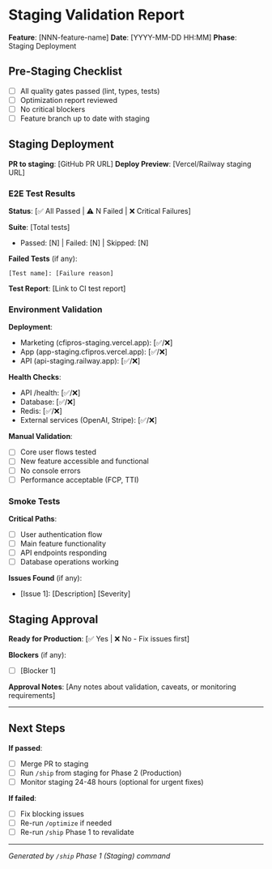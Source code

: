 # Staging Validation Report

**Feature**: [NNN-feature-name]
**Date**: [YYYY-MM-DD HH:MM]
**Phase**: Staging Deployment

## Pre-Staging Checklist

- [ ] All quality gates passed (lint, types, tests)
- [ ] Optimization report reviewed
- [ ] No critical blockers
- [ ] Feature branch up to date with staging

## Staging Deployment

**PR to staging**: [GitHub PR URL]
**Deploy Preview**: [Vercel/Railway staging URL]

### E2E Test Results

**Status**: [✅ All Passed | ⚠️ N Failed | ❌ Critical Failures]

**Suite**: [Total tests]
- Passed: [N] | Failed: [N] | Skipped: [N]

**Failed Tests** (if any):
```
[Test name]: [Failure reason]
```

**Test Report**: [Link to CI test report]

### Environment Validation

**Deployment**:
- Marketing (cfipros-staging.vercel.app): [✅/❌]
- App (app-staging.cfipros.vercel.app): [✅/❌]
- API (api-staging.railway.app): [✅/❌]

**Health Checks**:
- API /health: [✅/❌]
- Database: [✅/❌]
- Redis: [✅/❌]
- External services (OpenAI, Stripe): [✅/❌]

**Manual Validation**:
- [ ] Core user flows tested
- [ ] New feature accessible and functional
- [ ] No console errors
- [ ] Performance acceptable (FCP, TTI)

### Smoke Tests

**Critical Paths**:
- [ ] User authentication flow
- [ ] Main feature functionality
- [ ] API endpoints responding
- [ ] Database operations working

**Issues Found** (if any):
- [Issue 1]: [Description] [Severity]

## Staging Approval

**Ready for Production**: [✅ Yes | ❌ No - Fix issues first]

**Blockers** (if any):
- [ ] [Blocker 1]

**Approval Notes**:
[Any notes about validation, caveats, or monitoring requirements]

---

## Next Steps

**If passed**:
- [ ] Merge PR to staging
- [ ] Run `/ship` from staging for Phase 2 (Production)
- [ ] Monitor staging 24-48 hours (optional for urgent fixes)

**If failed**:
- [ ] Fix blocking issues
- [ ] Re-run `/optimize` if needed
- [ ] Re-run `/ship` Phase 1 to revalidate

---
*Generated by `/ship` Phase 1 (Staging) command*

